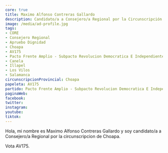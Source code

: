 ```yaml
---
core: true
title: Maximo Alfonso Contreras Gallardo
description: Candidato/a a Consejero/a Regional por la Circunscripción de Choapa
image: /media/ad-profile.jpg
tags:
- CORE
- Consejero Regional
- Apruebo Dignidad
- Choapa
- AV175
- Pacto Frente Amplio - Subpacto Revolucion Democratica E Independientes - Revolucion Democratica
- Canela
- Illapel
- Los Vilos
- Salamanca
circunscripcionProvincial: Choapa
papeleta: AV175
partido: Pacto Frente Amplio - Subpacto Revolucion Democratica E Independientes - Revolucion Democratica
paginaWeb:
facebook:
twitter:
instagram:
youtube:
tiktok:
---
```

Hola, mi nombre es Maximo Alfonso Contreras Gallardo y soy candidato/a a Consejero/a Regional por la circunscripcion de Choapa.

Vota AV175.
